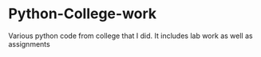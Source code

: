 Python-College-work
===================

Various python code from college that I did. It includes lab work as well as assignments
